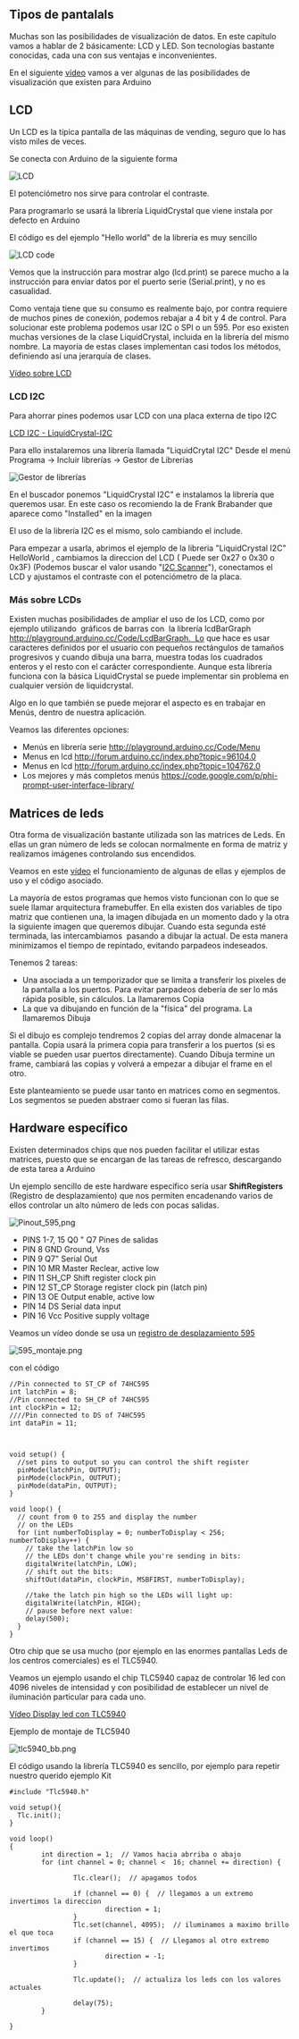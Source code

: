 ## Tipos de pantalals

Muchas son las posibilidades de visualización de datos. En este capítulo vamos a hablar de 2 básicamente: LCD y LED. Son tecnologías bastante conocidas, cada una con sus ventajas e inconvenientes.

En el siguiente [vídeo](https://www.youtube.com/embed/MciTbzmYwsc) vamos a ver algunas de las posibilidades de visualización que existen para Arduino

## LCD

Un LCD es la típica pantalla de las máquinas de vending, seguro que lo has visto miles de veces.

Se conecta con Arduino de la siguiente forma

![LCD](./images/LCD.png)

El potenciómetro nos sirve para controlar el contraste.

Para programarlo se usará la librería LiquidCrystal que viene instala por defecto en Arduino

El código es del ejemplo "Hello world" de la librería es muy sencillo

![LCD code](./images/LCD_code.png)

Vemos que la instrucción para mostrar algo (lcd.print) se parece mucho a la instrucción para enviar datos por el puerto serie (Serial.print),  y no es casualidad.

Como ventaja tiene que su consumo es realmente bajo, por contra requiere de muchos pines de conexión, podemos rebajar a 4 bit y 4 de control. Para solucionar este problema podemos usar I2C o SPI o un 595. Por eso existen muchas versiones de la clase LiquidCrystal, incluida en la librería del mismo nombre. La mayoría de estas clases implementan casi todos los métodos, definiendo así una jerarquía de clases. 

[Vídeo sobre LCD](https://www.youtube.com/embed/c4qsdo6XrnE)

### LCD I2C

Para ahorrar pines podemos usar LCD con una placa externa de tipo I2C

[LCD I2C - LiquidCrystal-I2C](https://www.youtube.com/embed/nIJpE4oVX1Y)

Para ello instalaremos una librería llamada "LiquidCrytal I2C"
Desde el menú Programa -> Incluir librerías -> Gestor de Librerias

![Gestor de librerías](./images/GestorLibrerias.png)

En el buscador ponemos "LiquidCrystal I2C" e instalamos la librería que queremos usar. En este caso os recomiendo la de Frank Brabander que aparece como "Installed" en la imagen

El uso de la librería I2C es el mismo, solo cambiando el include.

Para empezar a usarla, abrimos el ejemplo de la libreria "LiquidCrystal I2C" HelloWorld , cambiamos la direccion del LCD ( Puede ser 0x27 o 0x30 o 0x3F) (Podemos buscar el valor usando "[I2C Scanner](https://github.com/javacasm/ArduinoAvanzadoPriego/blob/master/codigo/i2c_scanner/i2c_scanner.ino)"), conectamos el LCD y ajustamos el contraste con el potenciómetro de la placa.

### Más sobre LCDs

Existen muchas posibilidades de ampliar el uso de los LCD, como por ejemplo utilizando  gráficos de barras con  la librería lcdBarGraph  http://playground.arduino.cc/Code/LcdBarGraph.  Lo que hace es usar caracteres definidos por el usuario con pequeños rectángulos de tamaños progresivos y cuando dibuja una barra, muestra todas los cuadrados enteros y el resto con el carácter correspondiente. Aunque esta librería funciona con la básica LiquidCrystal se puede implementar sin problema en cualquier versión de liquidcrystal.

Algo en lo que también se puede mejorar el aspecto es en trabajar en Menús, dentro de nuestra aplicación.

Veamos las diferentes opciones:
* Menús en librería serie http://playground.arduino.cc/Code/Menu
* Menus en lcd http://forum.arduino.cc/index.php?topic=96104.0
* Menus en lcd http://forum.arduino.cc/index.php?topic=104762.0
* Los mejores y más completos menús https://code.google.com/p/phi-prompt-user-interface-library/

## Matrices de leds

Otra forma de visualización bastante utilizada son las matrices de Leds. En ellas un gran número de leds se colocan normalmente en forma de matriz y realizamos imágenes controlando sus encendidos. 

Veamos en este [vídeo](https://www.youtube.com/embed/EkwyEPTeuI8) el funcionamiento de algunas de ellas y ejemplos de uso y el código asociado.

La mayoría de estos programas que hemos visto funcionan con lo que se suele llamar arquitectura framebuffer. En ella existen dos variables de tipo matriz que contienen una, la imagen dibujada en un momento dado y la otra la siguiente imagen que queremos dibujar. Cuando esta segunda esté terminada, las intercambiamos  pasando a dibujar la actual. De esta manera minimizamos el tiempo de repintado, evitando parpadeos indeseados.

Tenemos 2 tareas:

* Una asociada a un temporizador que se limita a transferir los pixeles de la pantalla a los puertos. Para evitar parpadeos debería de ser lo más rápida posible, sin cálculos. La llamaremos Copia
* La que va dibujando en función de la "física" del programa. La llamaremos Dibuja

Si el dibujo es complejo tendremos 2 copias del array donde almacenar la pantalla. Copia usará la primera copia para transferir a los puertos (si es viable se pueden usar puertos directamente). Cuando Dibuja termine un frame, cambiará las copias y volverá a empezar a dibujar el frame en el otro.

Este planteamiento se puede usar tanto en matrices como en segmentos. Los segmentos se pueden abstraer como si fueran las filas.

## Hardware específico

Existen determinados chips que nos pueden facilitar el utilizar estas matrices, puesto que se encargan de las tareas de refresco, descargando de esta tarea a Arduino

Un ejemplo sencillo de este hardware específico sería usar **ShiftRegisters** (Registro de desplazamiento) que nos permiten encadenando varios de ellos controlar un alto número de leds con pocas salidas.

![Pinout_595,png](./images/Pinout_595.png)

* PINS 1-7, 15 Q0 " Q7 Pines de salidas
* PIN 8 GND Ground, Vss
* PIN 9 Q7" Serial Out
* PIN 10 MR Master Reclear, active low
* PIN 11 SH_CP Shift register clock pin
* PIN 12 ST_CP Storage register clock pin (latch pin)
* PIN 13 OE Output enable, active low
* PIN 14 DS Serial data input
* PIN 16 Vcc Positive supply voltage

Veamos un vídeo donde se usa un  [registro de desplazamiento 595](https://www.youtube.com/embed/FH3hNBZOvBY)

![595_montaje.png](./images/595_montaje.png)

con el código

    //Pin connected to ST_CP of 74HC595
    int latchPin = 8;
    //Pin connected to SH_CP of 74HC595
    int clockPin = 12;
    ////Pin connected to DS of 74HC595
    int dataPin = 11;



    void setup() {
      //set pins to output so you can control the shift register
      pinMode(latchPin, OUTPUT);
      pinMode(clockPin, OUTPUT);
      pinMode(dataPin, OUTPUT);
    }

    void loop() {
      // count from 0 to 255 and display the number
      // on the LEDs
      for (int numberToDisplay = 0; numberToDisplay < 256; numberToDisplay++) {
        // take the latchPin low so
        // the LEDs don't change while you're sending in bits:
        digitalWrite(latchPin, LOW);
        // shift out the bits:
        shiftOut(dataPin, clockPin, MSBFIRST, numberToDisplay);  

        //take the latch pin high so the LEDs will light up:
        digitalWrite(latchPin, HIGH);
        // pause before next value:
        delay(500);
      }
    }

Otro chip que se usa mucho (por ejemplo en las enormes pantallas Leds de los centros comerciales) es el TLC5940.

Veamos un ejemplo usando el chip TLC5940 capaz de controlar 16 led con 4096 niveles de intensidad y con posibilidad de establecer un nivel de iluminación particular para cada uno.

[Vídeo Display led con TLC5940](https://www.youtube.com/embed/LRQ3S20c2kQ)

Ejemplo de montaje de TLC5940

![tlc5940_bb.png](./images/tlc5940_bb.png)

El código usando la librería TLC5940 es sencillo, por ejemplo para repetir nuestro querido ejemplo Kit


    #include "Tlc5940.h"

    void setup(){
      Tlc.init();
    }

    void loop()
    {
            int direction = 1;  // Vamos hacia abrriba o abajo
            for (int channel = 0; channel <  16; channel += direction) {

                    Tlc.clear();  // apagamos todos

                    if (channel == 0) {  // llegamos a un extremo invertimos la direccion
                            direction = 1;
                    }
                    Tlc.set(channel, 4095);  // iluminamos a maximo brillo el que toca
                    if (channel == 15) {  // Llegamos al otro extremo invertimos
                            direction = -1;
                    }

                    Tlc.update();  // actualiza los leds con los valores actuales

                    delay(75);
            }

    }
